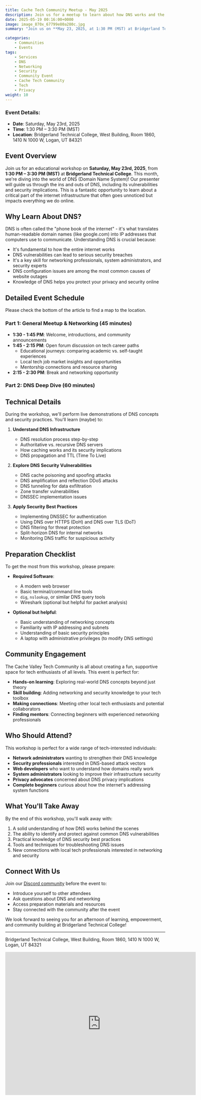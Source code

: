 ```yaml
---
title: Cache Tech Community Meetup - May 2025
description: Join us for a meetup to learn about how DNS works and the insane vulnerabilities surrounding it!
date: 2025-05-19 00:16:00+0000
image: image_870x_67799e80a280c.jpg
summary: "Join us on **May 23, 2025, at 1:30 PM (MST) at Bridgerland Technical College** for a tech meetup focused on **DNS**. The event features an **open discussion on tech careers** and a **deep dive into DNS security vulnerabilities**. Open to all skill levels—bring your laptop and curiosity!"

categories:
    - Communities
    - Events
tags:
    - Services
    - DNS
    - Networking
    - Security
    - Community Event
    - Cache Tech Community
    - Tech
    - Privacy
weight: 10
---
```


### Event Details:
- **Date**: Saturday, May 23rd, 2025
- **Time**: 1:30 PM – 3:30 PM (MST)
- **Location**: Bridgerland Technical College, West Building, Room 1860, 1410 N 1000 W, Logan, UT 84321

## Event Overview
Join us for an educational workshop on **Saturday, May 23rd, 2025**, from **1:30 PM – 3:30 PM (MST)** at **Bridgerland Technical College**. This month, we're diving into the world of DNS (Domain Name System)! Our presenter will guide us through the ins and outs of DNS, including its vulnerabilities and security implications. This is a fantastic opportunity to learn about a critical part of the internet infrastructure that often goes unnoticed but impacts everything we do online.

## Why Learn About DNS?
DNS is often called the "phone book of the internet" - it's what translates human-readable domain names (like google.com) into IP addresses that computers use to communicate. Understanding DNS is crucial because:

- It's fundamental to how the entire internet works
- DNS vulnerabilities can lead to serious security breaches
- It's a key skill for networking professionals, system administrators, and security experts
- DNS configuration issues are among the most common causes of website outages
- Knowledge of DNS helps you protect your privacy and security online

## Detailed Event Schedule

Please check the bottom of the article to find a map to the location.

### Part 1: General Meetup & Networking (45 minutes)
- **1:30 - 1:45 PM**: Welcome, introductions, and community announcements
- **1:45 - 2:15 PM**: Open forum discussion on tech career paths
  - Educational journeys: comparing academic vs. self-taught experiences
  - Local tech job market insights and opportunities
  - Mentorship connections and resource sharing
- **2:15 - 2:30 PM**: Break and networking opportunity

### Part 2: DNS Deep Dive (60 minutes)


## Technical Details
During the workshop, we'll perform live demonstrations of DNS concepts and security practices. You'll learn (maybe) to:

1. **Understand DNS Infrastructure**
   - DNS resolution process step-by-step
   - Authoritative vs. recursive DNS servers
   - How caching works and its security implications
   - DNS propagation and TTL (Time To Live)

2. **Explore DNS Security Vulnerabilities**
   - DNS cache poisoning and spoofing attacks
   - DNS amplification and reflection DDoS attacks
   - DNS tunneling for data exfiltration
   - Zone transfer vulnerabilities
   - DNSSEC implementation issues

3. **Apply Security Best Practices**
   - Implementing DNSSEC for authentication
   - Using DNS over HTTPS (DoH) and DNS over TLS (DoT)
   - DNS filtering for threat protection
   - Split-horizon DNS for internal networks
   - Monitoring DNS traffic for suspicious activity

## Preparation Checklist
To get the most from this workshop, please prepare:

- **Required Software**:
  - A modern web browser
  - Basic terminal/command line tools
  - `dig`, `nslookup`, or similar DNS query tools
  - Wireshark (optional but helpful for packet analysis)

- **Optional but helpful**:
  - Basic understanding of networking concepts
  - Familiarity with IP addressing and subnets
  - Understanding of basic security principles
  - A laptop with administrative privileges (to modify DNS settings)

## Community Engagement
The Cache Valley Tech Community is all about creating a fun, supportive space for tech enthusiasts of all levels. This event is perfect for:

- **Hands-on learning**: Exploring real-world DNS concepts beyond just theory
- **Skill building**: Adding networking and security knowledge to your tech toolbox
- **Making connections**: Meeting other local tech enthusiasts and potential collaborators
- **Finding mentors**: Connecting beginners with experienced networking professionals

## Who Should Attend?
This workshop is perfect for a wide range of tech-interested individuals:

- **Network administrators** wanting to strengthen their DNS knowledge
- **Security professionals** interested in DNS-based attack vectors
- **Web developers** who want to understand how domains really work
- **System administrators** looking to improve their infrastructure security
- **Privacy advocates** concerned about DNS privacy implications
- **Complete beginners** curious about how the internet's addressing system functions

## What You'll Take Away
By the end of this workshop, you'll walk away with:

1. A solid understanding of how DNS works behind the scenes
2. The ability to identify and protect against common DNS vulnerabilities
3. Practical knowledge of DNS security best practices
4. Tools and techniques for troubleshooting DNS issues
5. New connections with local tech professionals interested in networking and security

## Connect With Us
Join our [Discord community](https://discord.gg/YNkqmVGZbS) before the event to:
- Introduce yourself to other attendees
- Ask questions about DNS and networking
- Access preparation materials and resources
- Stay connected with the community after the event

We look forward to seeing you for an afternoon of learning, empowerment, and community building at Bridgerland Technical College!

---

Bridgerland Technical College, West Building, Room 1860, 1410 N 1000 W, Logan, UT 84321

<iframe src="https://www.google.com/maps/embed?pb=!1m18!1m12!1m3!1d1052.2634352012012!2d-111.85486010495926!3d41.7582578833811!2m3!1f0!2f0!3f0!3m2!1i1024!2i768!4f13.1!3m3!1m2!1s0x87548761d149ad99%3A0x8097136802931f7!2s1410%20N%201000%20W%2C%20Logan%2C%20UT%2084321!5e0!3m2!1sen!2sus!4v1741883188917!5m2!1sen!2sus" width="600" height="450" style="border:0;" allowfullscreen="" loading="lazy" referrerpolicy="no-referrer-when-downgrade"></iframe>
